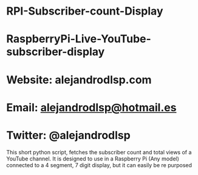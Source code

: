 # RPI-Subscriber-count-Display
# RaspberryPi-Live-YouTube-subscriber-display
# Website: alejandrodlsp.com
# Email: alejandrodlsp@hotmail.es
# Twitter: @alejandrodlsp

This short python script, fetches the subscriber count and total views of a YouTube channel. It is designed to use in a Raspberry Pi (Any model) connected to a 4 segment, 7 digit display, but it can easily be re purposed
